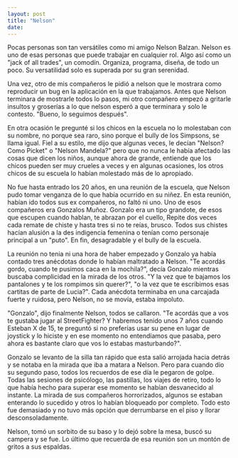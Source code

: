 ```yaml
---
layout: post
title: "Nelson"
date:
---
```


Pocas personas son tan versátiles como mi amigo Nelson Balzan. Nelson es uno de
esas personas que puede trabajar en cualquier rol. Algo así como un "jack of
all trades", un comodín. Organiza, programa, diseña, de todo un poco. Su
versatilidad solo es superada por su gran serenidad.

Una vez, otro de mis compañeros le pidió a nelson que le mostrara como
reproducir un bug en la aplicación en la que trabajamos. Antes que Nelson
terminara de mostrarle todos lo pasos, mi otro compañero empezó a gritarle
insultos y groserías a lo que nelson esperó a que terminara y solo le contesto.
"Bueno, lo seguimos después".

En otra ocasión le pregunté si los chicos en la escuela no lo molestaban con su
nombre, no porque sea raro, sino porque el bully de los Simpsons, se llama
igual. Fiel a su estilo, me dijo que algunas veces, le decían "Nelson? Como
Picket" o "Nelson Mandela?" pero que no nunca le había afectado las cosas que
dicen los niños, aunque ahora de grande, entiende que los chicos pueden ser muy
crueles a veces y en algunas ocasiones, los otros chicos de su escuela lo
habían molestado más de lo apropiado.

No fue hasta entrado los 20 años, en una reunión de la escuela, que Nelson pudo
tomar venganza de lo que había ocurrido en su niñez. En esta reunión, habían
ido todos sus ex compañeros, no faltó ni uno. Uno de esos compañeros era
Gonzalos Muñoz. Gonzalo era un tipo grandote, de esos que escupen cuando
hablan, te abrazan por el cuello, Repite dos veces cada remate de chiste y
hasta tres si no te reías, brusco.  Todos sus chistes hacían alusión a la des
indigencia femenina o tenían como personaje principal a un "puto". En fin,
desagradable y el bully de la escuela.

La reunión no tenia ni una hora de haber empezado y Gonzalo ya había contado
tres anécdotas donde lo habían maltratado a Nelson. "Te acordás gordo, cuando
te pusimos caca en la mochila?", decía Gonzalo mientras buscaba complicidad en
la mirada de los otros. "Y la vez que te bajamos los pantalones y te los
rompimos sin querer?", "o la vez que te escribimos esas cartitas de parte de
Lucia?". Cada anécdota terminaba en una carcajada fuerte y ruidosa, pero
Nelson, no se movía, estaba impoluto.

"Gonzalo", dijo finalmente Nelson, todos se callaron. "Te acordás que a vos te
gustaba jugar al StreetFighter? Y habremos tenido unos 7 años cuando Esteban X
de 15, te preguntó si no preferías usar su pene en lugar de joystick y lo
hiciste y en ese momento no entendíamos que pasaba, pero ahora es bastante
claro que vos lo estabas masturbando?".

Gonzalo se levanto de la silla tan rápido que esta salió arrojada hacia detrás
y se notaba en la mirada que iba a matara a Nelson. Pero para cuando dio su
segundo paso, todos los recuerdos de ese día le pegaron de golpe. Todas las
sesiones de psicólogo, las pastillas, los viajes de retiro, todo lo que había
hecho para superar ese momento se habían desvanecido al instante. La mirada de
sus compañeros horrorizados, algunos se estaban enterando lo sucedido y otros
lo habían bloqueado por completo. Todo esto fue demasiado y no tuvo más opción
que derrumbarse en el piso y llorar desconsoladamente.

Nelson, tomó un sorbito de su baso y lo dejó sobre la mesa, buscó su campera y
se fue. Lo último que recuerda de esa reunión son un montón de gritos a sus
espaldas.
